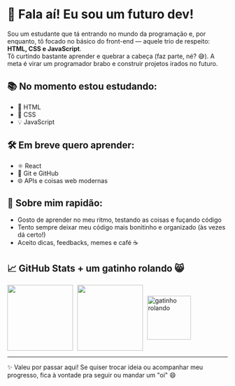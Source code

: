 # 👋 Fala aí! Eu sou um futuro dev!

Sou um estudante que tá entrando no mundo da programação e, por enquanto, tô focado no básico do front-end — aquele trio de respeito: **HTML, CSS e JavaScript**.  
Tô curtindo bastante aprender e quebrar a cabeça (faz parte, né? 😅). A meta é virar um programador brabo e construir projetos irados no futuro.

## 📚 No momento estou estudando:

- 📄 HTML
- 🎨 CSS
- 💡 JavaScript

## 🛠️ Em breve quero aprender:

- ⚛️ React
- 🔧 Git e GitHub
- 🌐 APIs e coisas web modernas

## 💬 Sobre mim rapidão:

- Gosto de aprender no meu ritmo, testando as coisas e fuçando código
- Tento sempre deixar meu código mais bonitinho e organizado (às vezes dá certo!)
- Aceito dicas, feedbacks, memes e café ☕️

## 📈 GitHub Stats + um gatinho rolando 😸

<div style="display: flex; align-items: center; gap: 10px;">
  <img height="150em" src="https://github-readme-stats.vercel.app/api?username=seu-usuario&show_icons=true&theme=tokyonight" />
  <img height="150em" src="https://github-readme-stats.vercel.app/api/top-langs/?username=seu-usuario&layout=compact&theme=tokyonight" />
  <img src="https://media.tenor.com/QOu7BsEBzC8AAAAi/cat-roll.gif" width="100" alt="gatinho rolando" />
</div>

---

✨ Valeu por passar aqui! Se quiser trocar ideia ou acompanhar meu progresso, fica à vontade pra seguir ou mandar um "oi" 😄


